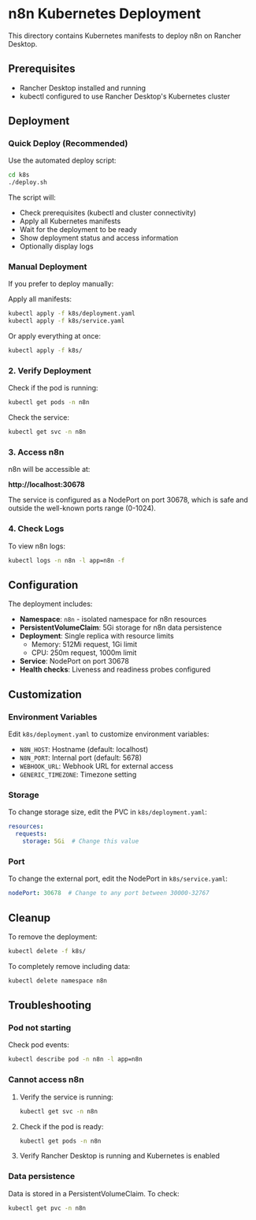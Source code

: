 # n8n Kubernetes Deployment

This directory contains Kubernetes manifests to deploy n8n on Rancher Desktop.

## Prerequisites

- Rancher Desktop installed and running
- kubectl configured to use Rancher Desktop's Kubernetes cluster

## Deployment

### Quick Deploy (Recommended)

Use the automated deploy script:

```bash
cd k8s
./deploy.sh
```

The script will:
- Check prerequisites (kubectl and cluster connectivity)
- Apply all Kubernetes manifests
- Wait for the deployment to be ready
- Show deployment status and access information
- Optionally display logs

### Manual Deployment

If you prefer to deploy manually:

Apply all manifests:

```bash
kubectl apply -f k8s/deployment.yaml
kubectl apply -f k8s/service.yaml
```

Or apply everything at once:

```bash
kubectl apply -f k8s/
```

### 2. Verify Deployment

Check if the pod is running:

```bash
kubectl get pods -n n8n
```

Check the service:

```bash
kubectl get svc -n n8n
```

### 3. Access n8n

n8n will be accessible at:

**http://localhost:30678**

The service is configured as a NodePort on port 30678, which is safe and outside the well-known ports range (0-1024).

### 4. Check Logs

To view n8n logs:

```bash
kubectl logs -n n8n -l app=n8n -f
```

## Configuration

The deployment includes:

- **Namespace**: `n8n` - isolated namespace for n8n resources
- **PersistentVolumeClaim**: 5Gi storage for n8n data persistence
- **Deployment**: Single replica with resource limits
  - Memory: 512Mi request, 1Gi limit
  - CPU: 250m request, 1000m limit
- **Service**: NodePort on port 30678
- **Health checks**: Liveness and readiness probes configured

## Customization

### Environment Variables

Edit `k8s/deployment.yaml` to customize environment variables:

- `N8N_HOST`: Hostname (default: localhost)
- `N8N_PORT`: Internal port (default: 5678)
- `WEBHOOK_URL`: Webhook URL for external access
- `GENERIC_TIMEZONE`: Timezone setting

### Storage

To change storage size, edit the PVC in `k8s/deployment.yaml`:

```yaml
resources:
  requests:
    storage: 5Gi  # Change this value
```

### Port

To change the external port, edit the NodePort in `k8s/service.yaml`:

```yaml
nodePort: 30678  # Change to any port between 30000-32767
```

## Cleanup

To remove the deployment:

```bash
kubectl delete -f k8s/
```

To completely remove including data:

```bash
kubectl delete namespace n8n
```

## Troubleshooting

### Pod not starting

Check pod events:
```bash
kubectl describe pod -n n8n -l app=n8n
```

### Cannot access n8n

1. Verify the service is running:
   ```bash
   kubectl get svc -n n8n
   ```

2. Check if the pod is ready:
   ```bash
   kubectl get pods -n n8n
   ```

3. Verify Rancher Desktop is running and Kubernetes is enabled

### Data persistence

Data is stored in a PersistentVolumeClaim. To check:
```bash
kubectl get pvc -n n8n
```
